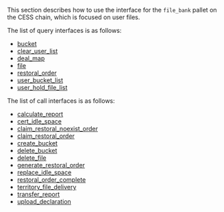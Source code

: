 This section describes how to use the interface for the `file_bank` pallet on the CESS chain, which is focused on user files.

The list of query interfaces is as follows:

- [bucket](query/bucket.md)
- [clear_user_list](query/clear_user_list.md)
- [deal_map](query/deal_map.md)
- [file](query/file.md)
- [restoral_order](query/restoral_order.md)
- [user_bucket_list](query/user_bucket_list.md)
- [user_hold_file_list](query/user_hold_file_list.md)

The list of call interfaces is as follows:

- [calculate_report](transaction/calculate_report.md)
- [cert_idle_space](transaction/cert_idle_space.md)
- [claim_restoral_noexist_order](transaction/claim_restoral_noexist_order.md)
- [claim_restoral_order](transaction/claim_restoral_order.md)
- [create_bucket](transaction/create_bucket.md)
- [delete_bucket](transaction/delete_bucket.md)
- [delete_file](transaction/delete_file.md)
- [generate_restoral_order](transaction/generate_restoral_order.md)
- [replace_idle_space](transaction/replace_idle_space.md)
- [restoral_order_complete](transaction/restoral_order_complete.md)
- [territory_file_delivery](transaction/territory_file_delivery.md)
- [transfer_report](transaction/transfer_report.md)
- [upload_declaration](transaction/upload_declaration.md)